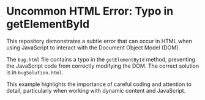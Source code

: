 # Uncommon HTML Error: Typo in getElementById

This repository demonstrates a subtle error that can occur in HTML when using JavaScript to interact with the Document Object Model (DOM).

The `bug.html` file contains a typo in the `getElementById` method, preventing the JavaScript code from correctly modifying the DOM. The correct solution is in `bugSolution.html`.

This example highlights the importance of careful coding and attention to detail, particularly when working with dynamic content and JavaScript.